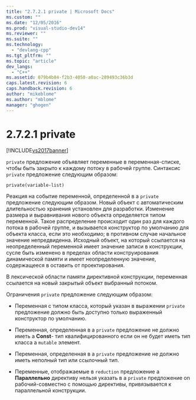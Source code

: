 ```yaml
---
title: "2.7.2.1 private | Microsoft Docs"
ms.custom: ""
ms.date: "12/05/2016"
ms.prod: "visual-studio-dev14"
ms.reviewer: ""
ms.suite: ""
ms.technology: 
  - "devlang-cpp"
ms.tgt_pltfrm: ""
ms.topic: "article"
dev_langs: 
  - "C++"
ms.assetid: 079b4b84-f2b3-4050-a0ac-289493c36b3d
caps.latest.revision: 6
caps.handback.revision: 6
author: "mikeblome"
ms.author: "mblome"
manager: "ghogen"
---
```

# 2.7.2.1 private
[!INCLUDE[vs2017banner](../../assembler/inline/includes/vs2017banner.md)]

`private` предложение объявляет переменные в переменная\-списке, чтобы быть закрыто к каждому потоку в рабочей группе.  Синтаксис  `private` предложение следующим образом:  
  
```  
private(variable-list)  
```  
  
 Реакция на событие переменной, определенной в a `private` предложение следующим образом.  Новый объект с автоматическим длительностью хранения установлен для разработки.  Изменение размера и выравнивания нового объекта определяется типом переменной.  Такое распределение происходит один раз для каждого потока в рабочей группе, и вызывается конструктор по умолчанию для объекта класса, если это необходимо; в противном случае начальное значение непредвиденна.  Исходный объект, на который ссылается на неопределенный переменной имеет значение записи в конструкции, сусле быть изменено в пределах области конструирования динамической памяти и имеет неопределенную значение, содержащееся в оставить от проектирования.  
  
 В лексической области памяти директивной конструкции, переменная ссылается на новый закрытый объект выбранный потоком.  
  
 Ограничения `private` предложение следующим образом:  
  
-   Переменная с типом класса, который указан в выражении `private` предложение должно быть доступно только выраженный конструктор по умолчанию.  
  
-   Переменная, определенная в a `private` предложение не должно иметь a  **Const**\- тип квалифицированного если он не будет иметь тип класса a  `mutable` элемент.  
  
-   Переменная, определенная в a `private` предложение не должно иметь неполный тип или ссылочный тип.  
  
-   Переменные, отображаемые в `reduction` предложение a  **Параллельно** директиву нельзя указать в a  `private` предложение on рабочий\-совместно с помощью директивы, привязывается к параллельной конструкции.